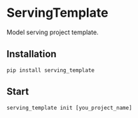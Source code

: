 # ServingTemplate

Model serving project template.

## Installation

```
pip install serving_template
```

## Start

```
serving_template init [you_project_name]
```